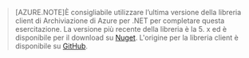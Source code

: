 >[AZURE.NOTE]È consigliabile utilizzare l’ultima versione della libreria client di Archiviazione di Azure per .NET per completare questa esercitazione. La versione più recente della libreria è la 5. x ed è disponibile per il download su [Nuget](https://www.nuget.org/packages/WindowsAzure.Storage/). L'origine per la libreria client è disponibile su [GitHub](https://github.com/Azure/azure-storage-net).

<!---HONumber=Oct15_HO3-->
